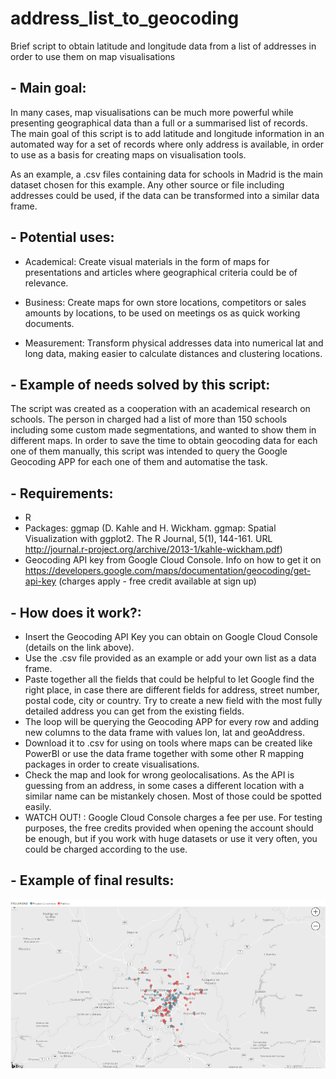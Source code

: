 # address_list_to_geocoding
Brief script to obtain latitude and longitude data from a list of addresses in order to use them on map visualisations 


## - Main goal:
In many cases, map visualisations can be much more powerful while presenting geographical data than a full or a summarised list of records. The main goal of this script is to add latitude and longitude information in an automated way for a set of records where only address is available, in order to use as a basis for creating maps on visualisation tools.

As an example, a .csv files containing data for schools in Madrid is the main dataset chosen for this example. Any other source or file including addresses could be used, if the data can be transformed into a similar data frame.


## - Potential uses:

- Academical: Create visual materials in the form of maps for presentations and articles where geographical criteria could be of relevance.
 
- Business: Create maps for own store locations, competitors or sales amounts by locations, to be used on meetings os as quick working documents.

- Measurement: Transform physical addresses data into numerical lat and long data, making easier to calculate distances and clustering locations.


## - Example of needs solved by this script:
The script was created as a cooperation with an academical research on schools. The person in charged had a list of more than 150 schools including some custom made segmentations, and wanted to show them in different maps. In order to save the time to obtain geocoding data for each one of them manually, this script was intended to query the Google Geocoding APP for each one of them and automatise the task. 


## - Requirements:
- R
- Packages: ggmap (D. Kahle and H. Wickham. ggmap: Spatial Visualization with ggplot2. The R Journal, 5(1), 144-161. URL http://journal.r-project.org/archive/2013-1/kahle-wickham.pdf)
-  Geocoding API key from Google Cloud Console. Info on how to get it on https://developers.google.com/maps/documentation/geocoding/get-api-key (charges apply - free credit available at sign up)

## - How does it work?:
- Insert the Geocoding API Key you can obtain on Google Cloud Console (details on the link above).
- Use the .csv file provided as an example or add your own list as a data frame.
- Paste together all the fields that could be helpful to let Google find the right place, in case there are different fields for address, street number, postal code, city or country. Try to create a new field with the most fully detailed address you can get from the existing fields.
- The loop will be querying the Geocoding APP for every row and adding new columns to the data frame with values lon, lat and geoAddress.
- Download it to .csv for using on tools where maps can be created like PowerBI or use the data frame together with some other R mapping packages in order to create visualisations.
- Check the map and look for wrong geolocalisations. As the API is guessing from an address, in some cases a different location with a similar name can be mistankely chosen. Most of those could be spotted easily.
- WATCH OUT! : Google Cloud Console charges a fee per use. For testing purposes, the free credits provided when opening the account should be enough, but if you work with huge datasets or use it very often, you could be charged according to the use. 

## - Example of final results:
![Ejemplo geolocalización](/Geocoding%20Example.PNG)
